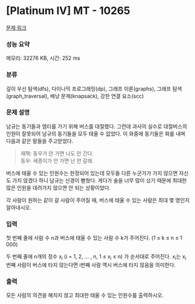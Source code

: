 # [Platinum IV] MT - 10265 

[문제 링크](https://www.acmicpc.net/problem/10265) 

### 성능 요약

메모리: 32276 KB, 시간: 252 ms

### 분류

깊이 우선 탐색(dfs), 다이나믹 프로그래밍(dp), 그래프 이론(graphs), 그래프 탐색(graph_traversal), 배낭 문제(knapsack), 강한 연결 요소(scc)

### 문제 설명

<p>남규는 동기들과 엠티를 가기 위해 버스를 대절했다. 그런데 과사의 실수로 대절버스의 인원이 잘못되어 남규의 동기들을 모두 태울 수 없었다. 이 와중에 동기들은 화를 내며 다음과 같은 말들을 주고받았다.</p>

<blockquote>재혁: 동우가 안 가면 나도 안 간다.<br>
동우: 세종이가 안 가면 난 안 갈래.</blockquote>

<p>버스에 태울 수 있는 인원수는 한정되어 있는데 모두들 다른 누군가가 가지 않으면 자신도 가지 않겠다 하니 남규는 신경이 뻗쳤다. 게다가 술을 너무 많이 샀기 때문에 최대한 많은 인원을 데려가지 않으면 안 되는 상황이었다.</p>

<p>각 사람이 원하는 같이 갈 사람이 주어질 때, 버스에 태울 수 있는 사람은 최대 몇 명인지 알아내시오.</p>

### 입력 

 <p>첫 번째 줄에 사람 수 n과 버스에 태울 수 있는 사람 수 k가 주어진다. (1 ≤ k ≤ n ≤ 1 000)</p>

<p>두 번째 줄에 n개의 정수 x<sub>i</sub> (i = 1, 2, ... , n, 1 ≤ x<sub>i</sub> ≤ n) 가 순서대로 주어진다. x<sub>i</sub>는 x<sub>i</sub>번째 사람이 버스에 타지 않는다면 i번째 사람 역시 버스에 타지 않음을 의미한다.</p>

### 출력 

 <p>모든 사람의 의견을 해치지 않고 최대한 태울 수 있는 인원수를 출력하시오.</p>

